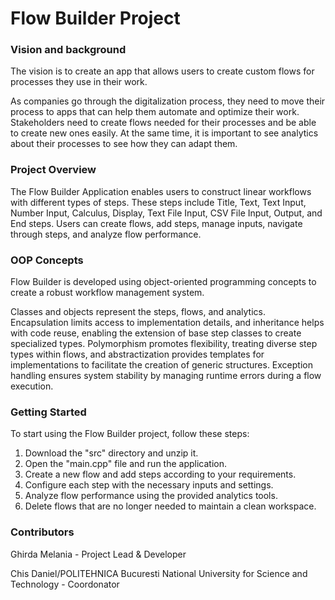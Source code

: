 # Flow Builder Project

### Vision and background
The vision is to create an app that allows users to create custom flows for processes they use in their work.

As companies go through the digitalization process, they need to move their process to apps
that can help them automate and optimize their work.
Stakeholders need to create flows needed for their processes and be able to create new ones easily. At the same time, it is important to see analytics about their processes to see how they can adapt them.

### Project Overview
The Flow Builder Application enables users to construct linear workflows with different types of steps. These steps include Title, Text, Text Input, Number Input, Calculus, Display, Text File Input, CSV File Input, Output, and End steps. Users can create flows, add steps, manage inputs, navigate through steps, and analyze flow performance.

### OOP Concepts
Flow Builder is developed using object-oriented programming concepts to create a robust workflow management system. 

Classes and objects represent the steps, flows, and analytics. Encapsulation limits access to implementation details, and inheritance helps with code reuse, enabling the extension of base step classes to create specialized types. Polymorphism promotes flexibility, treating diverse step types within flows, and abstractization provides templates for implementations to facilitate the creation of generic structures. Exception handling ensures system stability by managing runtime errors during a flow execution. 

### Getting Started
To start using the Flow Builder project, follow these steps:

1. Download the "src" directory and unzip it.
2. Open the "main.cpp" file and run the application.
3. Create a new flow and add steps according to your requirements.
4. Configure each step with the necessary inputs and settings.
5. Analyze flow performance using the provided analytics tools.
6. Delete flows that are no longer needed to maintain a clean workspace.

### Contributors
Ghirda Melania - Project Lead & Developer

Chis Daniel/POLITEHNICA Bucuresti National University for Science and Technology - Coordonator
